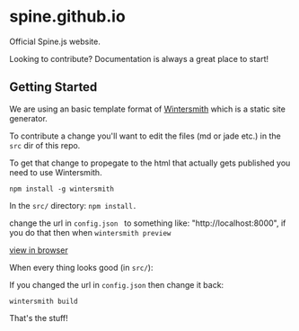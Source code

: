 # spine.github.io

Official Spine.js website.

Looking to contribute? Documentation is always a great place to start!

## Getting Started

We are using an basic template format of [Wintersmith](http://wintersmith.io/) which is a static site generator.

To contribute a change you'll want to edit the files (md or jade etc.) in the `src` dir of this repo.

To get that change to propegate to the html that actually gets published you need to use Wintersmith.


`npm install -g wintersmith`

In the `src/` directory:
`npm install.`

change the url in `config.json ` to something like: "http://localhost:8000", if you do that then when
`wintersmith preview`

[view in browser](localhost:8000/)

When every thing looks good (in `src/`):

If you changed the url in `config.json` then change it back:

`wintersmith build`

That's the stuff!
